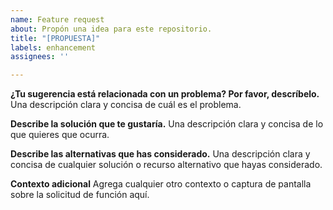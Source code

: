 ```yaml
---
name: Feature request
about: Propón una idea para este repositorio.
title: "[PROPUESTA]"
labels: enhancement
assignees: ''

---
```


**¿Tu sugerencia está relacionada con un problema? Por favor, descríbelo.**
Una descripción clara y concisa de cuál es el problema.

**Describe la solución que te gustaría.**
Una descripción clara y concisa de lo que quieres que ocurra.

**Describe las alternativas que has considerado.**
Una descripción clara y concisa de cualquier solución o recurso alternativo que hayas considerado.

**Contexto adicional**
Agrega cualquier otro contexto o captura de pantalla sobre la solicitud de función aquí.
